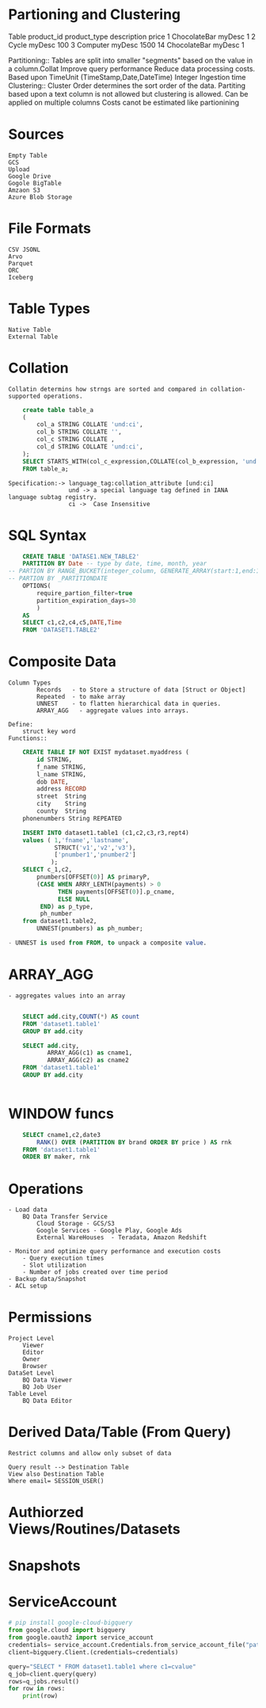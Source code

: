 # Partioning and Clustering

Table
    product_id product_type description price
    1          ChocolateBar    myDesc  1
    2          Cycle           myDesc  100
    3          Computer        myDesc  1500
    14         ChocolateBar    myDesc  1

Partitioning::
    Tables are split into smaller "segments" based on the value in a column.Collat
    Improve query performance
    Reduce data processing costs.
    Based upon 
        TimeUnit (TimeStamp,Date,DateTime)
        Integer
        Ingestion time
Clustering::
    Cluster Order determines the sort order of the data.
    Partiting based upon a text column is not allowed but clustering is allowed.
    Can be applied on multiple columns
    Costs canot be estimated like partionining

# Sources
    Empty Table
    GCS
    Upload
    Google Drive
    Gogole BigTable
    Amzaon S3
    Azure Blob Storage

# File Formats
    CSV JSONL
    Arvo 
    Parquet
    ORC 
    Iceberg

# Table Types
    Native Table
    External Table
# Collation
    Collatin determins how strngs are sorted and compared in collation-supported operations.
```sql
    create table table_a
    (
        col_a STRING COLLATE 'und:ci',
        col_b STRING COLLATE '',
        col_c STRING COLLATE ,
        col_d STRING COLLATE 'und:ci',
    );
    SELECT STARTS_WITH(col_c_expression,COLLATE(col_b_expression, 'und:ci'))
    FROM table_a;
```
    Specification:-> language_tag:collation_attribute [und:ci]
                     und -> a special language tag defined in IANA language subtag registry.
                     ci ->  Case Insensitive
# SQL Syntax
    
```sql
    CREATE TABLE 'DATASE1.NEW_TABLE2'
    PARTITION BY Date -- type by date, time, month, year
-- PARTION BY RANGE_BUCKET(integer_column, GENERATE_ARRAY(start:1,end:10,interval:5)) [1 to 5,6 to 9]
-- PARTION BY _PARTITIONDATE
    OPTIONS( 
        require_partion_filter=true
        partition_expiration_days=30
        )
    AS
    SELECT c1,c2,c4,c5,DATE,Time
    FROM 'DATASET1.TABLE2'
```

# Composite Data
    Column Types
            Records   - to Store a structure of data [Struct or Object]
            Repeated  - to make array
            UNNEST    - to flatten hierarchical data in queries.
            ARRAY_AGG   - aggregate values into arrays.

    Define:
        struct key word
    Functions::
         
```sql 
    CREATE TABLE IF NOT EXIST mydataset.myaddress (
        id STRING,
        f_name STRING,
        l_name STRING,
        dob DATE,
        address RECORD
        street  String
        city    String
        county  String
    phonenumbers String REPEATED

    INSERT INTO dataset1.table1 (c1,c2,c3,r3,rept4)
    values ( 1,'fname','lastname', 
             STRUCT('v1','v2','v3'),
             ['pnumber1','pnumber2']
            );
    SELECT c_1,c2,
        pnumbers[OFFSET(0)] AS primaryP,
        (CASE WHEN ARRY_LENTH(payments) > 0
              THEN payments[OFFSET(0)].p_cname,
              ELSE NULL
         END) as p_type,
         ph_number
    from dataset1.table2,
        UNNEST(pnumbers) as ph_number;

- UNNEST is used from FROM, to unpack a composite value.
```


# ARRAY_AGG
    - aggregates values into an array
```sql

    SELECT add.city,COUNT(*) AS count
    FROM 'dataset1.table1'
    GROUP BY add.city

    SELECT add.city,
           ARRAY_AGG(c1) as cname1,
           ARRAY_AGG(c2) as cname2
    FROM 'dataset1.table1'
    GROUP BY add.city



```
# WINDOW funcs

```sql
    SELECT cname1,c2,date3
        RANK() OVER (PARTITION BY brand ORDER BY price ) AS rnk
    FROM 'dataset1.table1'
    ORDER BY maker, rnk
```


# Operations
    - Load data
        BQ Data Transfer Service 
            Cloud Storage - GCS/S3
            Google Services - Google Play, Google Ads
            External WareHouses  - Teradata, Amazon Redshift

    - Monitor and optimize query performance and execution costs
        - Query execution times
        - Slot utilization
        - Number of jobs created over time period
    - Backup data/Snapshot
    - ACL setup

# Permissions
    Project Level
        Viewer
        Editor
        Owner
        Browser
    DataSet Level
        BQ Data Viewer
        BQ Job User
    Table Level
        BQ Data Editor

# Derived Data/Table (From Query)
    Restrict columns and allow only subset of data

    Query result --> Destination Table
    View also Destination Table
    Where email= SESSION_USER()
# Authiorzed Views/Routines/Datasets


# Snapshots

# ServiceAccount


```python
# pip install google-cloud-bigquery
from google.cloud import bigquery
from google.oauth2 import service_account
credentials= service_account.Credentials.from_service_account_file("path2")
client=bigquery.Client.(credentials=credentials)

query="SELECT * FROM dataset1.table1 where c1=cvalue"
q_job=client.query(query)
rows=q_jobs.result()
for row in rows:
    print(row)

```